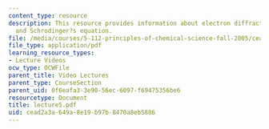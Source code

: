 ```yaml
---
content_type: resource
description: This resource provides information about electron diffraction experiment,
  and Schrodinger?s equation.
file: /media/courses/5-112-principles-of-chemical-science-fall-2005/cead2a3a649a8e19b97b8470a8eb5886_lecture5.pdf
file_type: application/pdf
learning_resource_types:
- Lecture Videos
ocw_type: OCWFile
parent_title: Video Lectures
parent_type: CourseSection
parent_uid: 0f6eafa3-3e90-56ec-6097-f69475356be6
resourcetype: Document
title: lecture5.pdf
uid: cead2a3a-649a-8e19-b97b-8470a8eb5886
---
```

